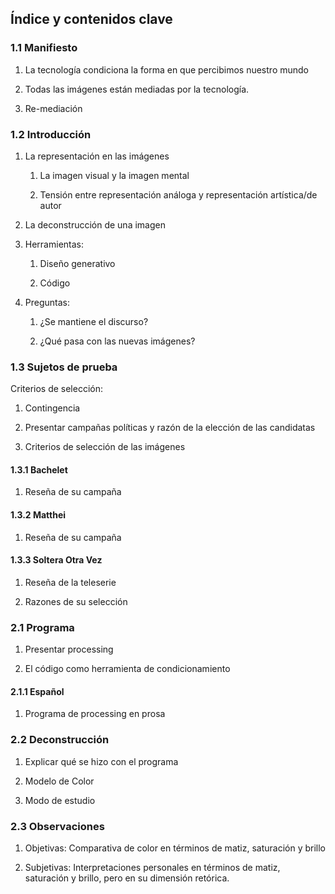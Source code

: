 Índice y contenidos clave
-------------------------



### 1.1 Manifiesto

1.  La tecnología condiciona la forma en que percibimos nuestro mundo

2.  Todas las imágenes están mediadas por la tecnología.

3.  Re-mediación



### 1.2 Introducción

1.  La representación en las imágenes

    1.  La imagen visual y la imagen mental

    2.  Tensión entre representación análoga y representación artística/de autor

2.  La deconstrucción de una imagen

3.  Herramientas:

    1.  Diseño generativo

    2.  Código

4.  Preguntas:

    1.  ¿Se mantiene el discurso?

    2.  ¿Qué pasa con las nuevas imágenes?



### 1.3 Sujetos de prueba

Criterios de selección:

1.  Contingencia

2.  Presentar campañas políticas y razón de la elección de las candidatas

3.  Criterios de selección de las imágenes



#### 1.3.1 Bachelet

1.  Reseña de su campaña



#### 1.3.2 Matthei

1.  Reseña de su campaña



#### 1.3.3 Soltera Otra Vez

1.  Reseña de la teleserie

2.  Razones de su selección



### 2.1 Programa

1.  Presentar processing

2.  El código como herramienta de condicionamiento



#### 2.1.1 Español

1.  Programa de processing en prosa



### 2.2 Deconstrucción

1.  Explicar qué se hizo con el programa

2.  Modelo de Color

3.  Modo de estudio



### 2.3 Observaciones

1.  Objetivas: Comparativa de color en términos de matiz, saturación y brillo

2.  Subjetivas: Interpretaciones personales en términos de matiz, saturación y
    brillo, pero en su dimensión retórica.


